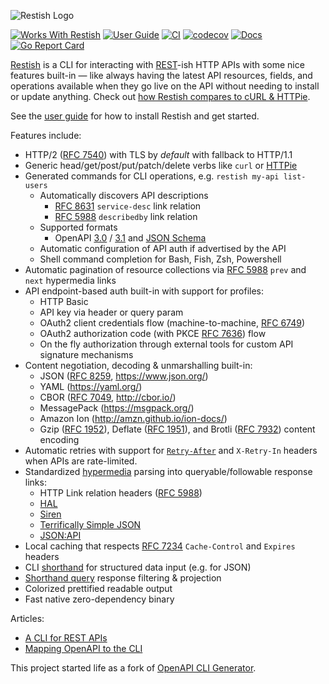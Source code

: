 ![Restish Logo](https://user-images.githubusercontent.com/106826/82109918-ec5b2300-96ee-11ea-9af0-8515329d5965.png)


[![Works With Restish](https://img.shields.io/badge/Works%20With-Restish-ff5f87)](https://rest.sh/) [![User Guide](https://img.shields.io/badge/Docs-Guide-5fafd7)](https://rest.sh/#/guide) [![CI](https://github.com/rest-sh/restish/actions/workflows/ci.yaml/badge.svg?branch=main)](https://github.com/rest-sh/restish/actions/workflows/ci.yaml) [![codecov](https://codecov.io/gh/rest-sh/restish/branch/main/graph/badge.svg)](https://codecov.io/gh/rest-sh/restish) [![Docs](https://img.shields.io/badge/godoc-reference-5fafd7)](https://pkg.go.dev/github.com/rest-sh/restish?tab=subdirectories) [![Go Report Card](https://goreportcard.com/badge/github.com/rest-sh/restish)](https://goreportcard.com/report/github.com/rest-sh/restish)

[Restish](https://rest.sh/) is a CLI for interacting with [REST](https://apisyouwonthate.com/blog/rest-and-hypermedia-in-2019)-ish HTTP APIs with some nice features built-in — like always having the latest API resources, fields, and operations available when they go live on the API without needing to install or update anything.
Check out [how Restish compares to cURL & HTTPie](https://rest.sh/#/comparison).

See the [user guide](https://rest.sh/#/guide) for how to install Restish and get started.

Features include:

- HTTP/2 ([RFC 7540](https://tools.ietf.org/html/rfc7540)) with TLS by _default_ with fallback to HTTP/1.1
- Generic head/get/post/put/patch/delete verbs like `curl` or [HTTPie](https://httpie.org/)
- Generated commands for CLI operations, e.g. `restish my-api list-users`
  - Automatically discovers API descriptions
    - [RFC 8631](https://tools.ietf.org/html/rfc8631) `service-desc` link relation
    - [RFC 5988](https://tools.ietf.org/html/rfc5988#section-6.2.2) `describedby` link relation
  - Supported formats
    - OpenAPI [3.0](https://github.com/OAI/OpenAPI-Specification/blob/master/versions/3.0.3.md) / [3.1](https://spec.openapis.org/oas/v3.1.0.html) and [JSON Schema](https://json-schema.org/)
  - Automatic configuration of API auth if advertised by the API
  - Shell command completion for Bash, Fish, Zsh, Powershell
- Automatic pagination of resource collections via [RFC 5988](https://tools.ietf.org/html/rfc5988) `prev` and `next` hypermedia links
- API endpoint-based auth built-in with support for profiles:
  - HTTP Basic
  - API key via header or query param
  - OAuth2 client credentials flow (machine-to-machine, [RFC 6749](https://tools.ietf.org/html/rfc6749))
  - OAuth2 authorization code (with PKCE [RFC 7636](https://tools.ietf.org/html/rfc7636)) flow
  - On the fly authorization through external tools for custom API signature mechanisms
- Content negotiation, decoding & unmarshalling built-in:
  - JSON ([RFC 8259](https://tools.ietf.org/html/rfc8259), <https://www.json.org/>)
  - YAML (<https://yaml.org/>)
  - CBOR ([RFC 7049](https://tools.ietf.org/html/rfc7049), <http://cbor.io/>)
  - MessagePack (<https://msgpack.org/>)
  - Amazon Ion (<http://amzn.github.io/ion-docs/>)
  - Gzip ([RFC 1952](https://tools.ietf.org/html/rfc1952)), Deflate ([RFC 1951](https://datatracker.ietf.org/doc/html/rfc1951)), and Brotli ([RFC 7932](https://tools.ietf.org/html/rfc7932)) content encoding
- Automatic retries with support for [`Retry-After`](https://developer.mozilla.org/en-US/docs/Web/HTTP/Headers/Retry-After) and `X-Retry-In` headers when APIs are rate-limited.
- Standardized [hypermedia](https://smartbear.com/learn/api-design/what-is-hypermedia/) parsing into queryable/followable response links:
  - HTTP Link relation headers ([RFC 5988](https://tools.ietf.org/html/rfc5988#section-6.2.2))
  - [HAL](http://stateless.co/hal_specification.html)
  - [Siren](https://github.com/kevinswiber/siren)
  - [Terrifically Simple JSON](https://github.com/mpnally/Terrifically-Simple-JSON)
  - [JSON:API](https://jsonapi.org/)
- Local caching that respects [RFC 7234](https://tools.ietf.org/html/rfc7234) `Cache-Control` and `Expires` headers
- CLI [shorthand](https://github.com/danielgtaylor/openapi-cli-generator/tree/master/shorthand#cli-shorthand-syntax) for structured data input (e.g. for JSON)
- [Shorthand query](https://github.com/danielgtaylor/shorthand#querying) response filtering & projection
- Colorized prettified readable output
- Fast native zero-dependency binary

Articles:

- [A CLI for REST APIs](https://dev.to/danielgtaylor/a-cli-for-rest-apis-part-1-104b)
- [Mapping OpenAPI to the CLI](https://dev.to/danielgtaylor/mapping-openapi-to-the-cli-37pb)

This project started life as a fork of [OpenAPI CLI Generator](https://github.com/danielgtaylor/openapi-cli-generator).
